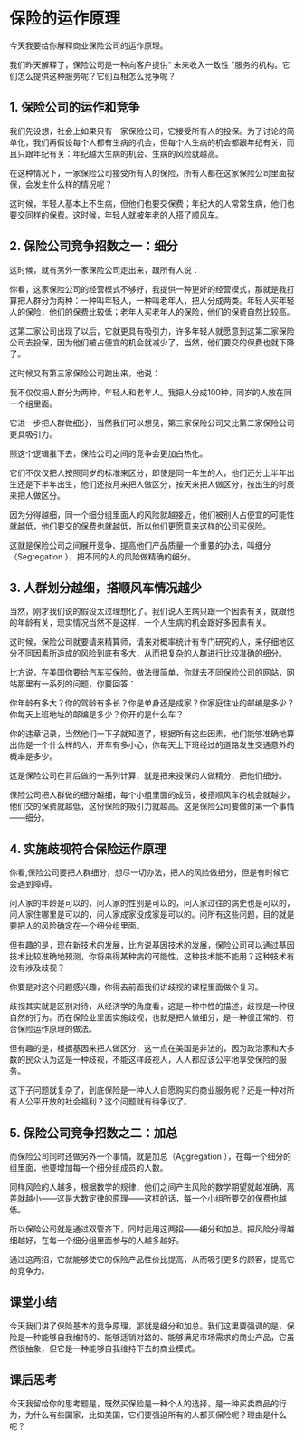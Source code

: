 # 保险的运作原理
今天我要给你解释商业保险公司的运作原理。

我们昨天解释了，保险公司是一种向客户提供“ 未来收入一致性 ”服务的机构。它们怎么提供这种服务呢？它们互相怎么竞争呢？

## 1. 保险公司的运作和竞争
我们先设想，社会上如果只有一家保险公司，它接受所有人的投保。为了讨论的简单化，我们再假设每个人都有生病的机会，但每个人生病的机会都跟年纪有关，而且只跟年纪有关：年纪越大生病的机会、生病的风险就越高。

在这种情况下，一家保险公司接受所有人的保险，所有人都在这家保险公司里面投保，会发生什么样的情况呢？

这时候，年轻人基本上不生病，但他们也要交保费；年纪大的人常常生病，他们也要交同样的保费。这时候，年轻人就被年老的人搭了顺风车。

## 2. 保险公司竞争招数之一：细分
这时候，就有另外一家保险公司走出来，跟所有人说：

你看，这家保险公司的经营模式不够好，我提供一种更好的经营模式，那就是我打算把人群分为两种：一种叫年轻人，一种叫老年人，把人分成两类。年轻人买年轻人的保险，他们的保费比较低；老年人买老年人的保险，他们的保费自然比较高。

这第二家公司出现了以后，它就更具有吸引力，许多年轻人就愿意到这第二家保险公司去投保，因为他们被占便宜的机会就减少了，当然，他们要交的保费也就下降了。

这时候又有第三家保险公司跑出来，他说：

我不仅仅把人群分为两种，年轻人和老年人。我把人分成100种，同岁的人放在同一个组里面。

它进一步把人群做细分，当然我们可以想见，第三家保险公司又比第二家保险公司更具吸引力。 

照这个逻辑推下去，保险公司之间的竞争会更加白热化。

它们不仅仅把人按照同岁的标准来区分，即使是同一年生的人，他们还分上半年出生还是下半年出生，他们还按月来把人做区分，按天来把人做区分，按出生的时辰来把人做区分。

因为分得越细，同一个细分组里面人的风险就越接近，他们被别人占便宜的可能性就越低，他们要交的保费也就越低，所以他们更愿意来这样的公司买保险。

这就是保险公司之间展开竞争、提高他们产品质量一个重要的办法，叫细分（Segregation ），把不同的人的风险做精确的细分。
 
## 3. 人群划分越细，搭顺风车情况越少
当然，刚才我们说的假设太过理想化了。我们说人生病只跟一个因素有关，就跟他的年龄有关，现实情况当然不是这样，一个人生病的机会跟好多因素有关。

这时候，保险公司就要请来精算师，请来对概率统计有专门研究的人，来仔细地区分不同因素所造成的风险到底有多大，从而把复杂的人群进行比较准确的细分。

比方说，在美国你要给汽车买保险，做法很简单，你就去不同保险公司的网站，网站那里有一系列的问题，你要回答：

你年龄有多大？你的驾龄有多长？你是单身还是成家？你家庭住址的邮编是多少？你每天上班地址的邮编是多少？你开的是什么车？

你的违章记录，当然他们一下子就知道了，根据所有这些因素，他们能够准确地算出你是一个什么样的人，开车有多小心，你每天上下班经过的道路发生交通意外的概率是多少。 

这是保险公司在背后做的一系列计算，就是把来投保的人做精分，把他们细分。

保险公司把人群做的细分越细，每个小组里面的成员，被搭顺风车的机会就越少，他们交的保费就越低，这份保险的吸引力就越高。这是保险公司要做的第一个事情——细分。

## 4. 实施歧视符合保险运作原理
你看,保险公司要把人群细分，想尽一切办法，把人的风险做细分，但是有时候它会遇到障碍。

问人家的年龄是可以的，问人家的性别是可以的，问人家过往的病史也是可以的，问人家住哪里是可以的，问人家成家没成家是可以的。问所有这些问题，目的就是要把人的风险确定在一个细分组里面。

但有趣的是，现在新技术的发展，比方说基因技术的发展，保险公司可以通过基因技术比较准确地预测，你将来得某种病的可能性，这种技术能不能用？这种技术有没有涉及歧视？

你要是对这个问题感兴趣，你得去前面我们讲歧视的课程里面做个复习。

歧视其实就是区别对待，从经济学的角度看，这是一种中性的描述，歧视是一种很自然的行为。而在保险业里面实施歧视，也就是把人做细分，是一种很正常的、符合保险运作原理的做法。

但有趣的是，根据基因来把人做区分，这一点在美国是非法的，因为政治家和大多数的民众认为这是一种歧视，不能这样歧视人，人人都应该公平地享受保险的服务。

这下子问题就复杂了，到底保险是一种人人自愿购买的商业服务呢？还是一种对所有人公平开放的社会福利？这个问题就有待争议了。

## 5. 保险公司竞争招数之二：加总
而保险公司同时还做另外一个事情，就是加总（Aggregation ），在每一个细分的组里面，他要增加每一个细分组成员的人数。

同样风险的人越多，根据数学的规律，他们之间产生风险的数学期望就越准确，离差就越小——这是大数定律的原理——这样的话，每一个小组所要交的保费也越低。

所以保险公司就是通过双管齐下，同时运用这两招——细分和加总。把风险分得越细越好，在每一个细分组里面参与的人越多越好。

通过这两招，它就能够使它的保险产品性价比提高，从而吸引更多的顾客，提高它的竞争力。

## 课堂小结
今天我们讲了保险基本的竞争原理，那就是细分和加总。我们这里要强调的是，保险是一种能够自我维持的、能够适销对路的、能够满足市场需求的商业产品，它虽然很抽象，但它是一种能够自我维持下去的商业模式。 
## 课后思考
今天我留给你的思考题是，既然买保险是一种个人的选择，是一种买卖商品的行为，为什么有些国家，比如美国，它们要强迫所有的人都买保险呢？理由是什么呢？